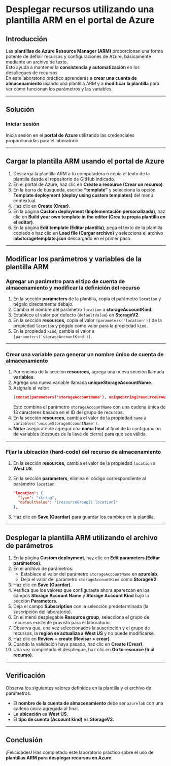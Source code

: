 # Desplegar recursos utilizando una plantilla ARM en el portal de Azure

## Introducción
Las **plantillas de Azure Resource Manager (ARM)** proporcionan una forma potente de definir recursos y configuraciones de Azure, básicamente mediante un archivo de texto.  
Esto ayuda a mantener la **consistencia y automatización** en los despliegues de recursos.  
En este laboratorio práctico aprenderás a **crear una cuenta de almacenamiento** usando una plantilla ARM y a **modificar la plantilla** para ver cómo funcionan los parámetros y las variables.

---

## Solución

### Iniciar sesión
Inicia sesión en el **portal de Azure** utilizando las credenciales proporcionadas para el laboratorio.

---

## Cargar la plantilla ARM usando el portal de Azure

1. Descarga la plantilla ARM a tu computadora o copia el texto de la plantilla desde el repositorio de GitHub indicado.  
2. En el portal de Azure, haz clic en **Create a resource (Crear un recurso)**.  
3. En la barra de búsqueda, escribe **“template”** y selecciona la opción **Template deployment (deploy using custom templates)** del menú contextual.  
4. Haz clic en **Create (Crear)**.  
5. En la página **Custom deployment (Implementación personalizada)**, haz clic en **Build your own template in the editor (Crea tu propia plantilla en el editor)**.  
6. En la página **Edit template (Editar plantilla)**, pega el texto de la plantilla copiado o haz clic en **Load file (Cargar archivo)** y selecciona el archivo **labstoragetemplate.json** descargado en el primer paso.

---

## Modificar los parámetros y variables de la plantilla ARM

### Agregar un parámetro para el tipo de cuenta de almacenamiento y modificar la definición del recurso

1. En la sección **parameters** de la plantilla, copia el parámetro `location` y pégalo directamente debajo.  
2. Cambia el nombre del parámetro `location` a **storageAccountKind**.  
3. Establece el valor por defecto (`defaultValue`) en **StorageV2**.  
4. En la sección **resources**, copia el valor `[parameters('location')]` de la propiedad `location` y pégalo como valor para la propiedad `kind`.  
5. En la propiedad `kind`, cambia el valor a `[parameters('storageAccountKind')]`.

---

### Crear una variable para generar un nombre único de cuenta de almacenamiento

1. Por encima de la sección **resources**, agrega una nueva sección llamada **variables**.  
2. Agrega una nueva variable llamada **uniqueStorageAccountName**.  
3. Asígnale el valor:  
   ```json
   [concat(parameters('storageAccountName'), uniqueString(resourceGroup().id))]
   ```  
   Esto combina el parámetro `storageAccountName` con una cadena única de 13 caracteres basada en el ID del grupo de recursos.  
4. En la sección **resources**, cambia el valor de la propiedad `name` a `variables('uniqueStorageAccountName')`.  
5. **Nota:** asegúrate de agregar una **coma final** al final de la configuración de variables (después de la llave de cierre) para que sea válida.

---

### Fijar la ubicación (hard-code) del recurso de almacenamiento

1. En la sección **resources**, cambia el valor de la propiedad `location` a **West US**.  
2. En la sección **parameters**, elimina el código correspondiente al parámetro `location`:

   ```json
   "location": {
     "type": "string",
     "defaultValue": "[resourceGroup().location]"
   },
   ```
3. Haz clic en **Save (Guardar)** para guardar los cambios en la plantilla.

---

## Desplegar la plantilla ARM utilizando el archivo de parámetros

1. En la página **Custom deployment**, haz clic en **Edit parameters (Editar parámetros)**.  
2. En el archivo de parámetros:
   - Establece el valor del parámetro `storageAccountName` en **azurelab**.  
   - Deja el valor del parámetro `storageAccountKind` como **StorageV2**.  
3. Haz clic en **Save (Guardar)**.  
4. Verifica que los valores que configuraste ahora aparezcan en los campos **Storage Account Name** y **Storage Account Kind** bajo la sección **Parameters**.  
5. Deja el campo **Subscription** con la selección predeterminada (la suscripción del laboratorio).  
6. En el menú desplegable **Resource group**, selecciona el grupo de recursos existente provisto para el laboratorio.  
7. Observa que, una vez seleccionados la suscripción y el grupo de recursos, la **región se actualiza a West US** y no puede modificarse.  
8. Haz clic en **Review + create (Revisar + crear)**.  
9. Cuando la validación haya pasado, haz clic en **Create (Crear)**.  
10. Una vez completado el despliegue, haz clic en **Go to resource (Ir al recurso)**.

---

## Verificación
Observa los siguientes valores definidos en la plantilla y el archivo de parámetros:

- El **nombre de la cuenta de almacenamiento** debe ser `azurelab` con una cadena única agregada al final.  
- La **ubicación** es **West US**.  
- El **tipo de cuenta (Account kind)** es **StorageV2**.

---

## Conclusión
¡Felicidades! Has completado este laboratorio práctico sobre el uso de **plantillas ARM para desplegar recursos en Azure**.
